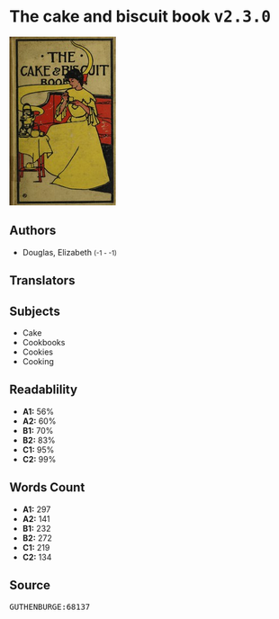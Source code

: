 # The cake and biscuit book <kbd>v2.3.0</kbd>

![](./cover.medium.jpg "")

## Authors


 - Douglas, Elizabeth <small>(-1 - -1)</small>

## Translators



## Subjects


 - Cake
 - Cookbooks
 - Cookies
 - Cooking

## Readablility


 - **A1:** 56%
 - **A2:** 60%
 - **B1:** 70%
 - **B2:** 83%
 - **C1:** 95%
 - **C2:** 99%

## Words Count


 - **A1:** 297
 - **A2:** 141
 - **B1:** 232
 - **B2:** 272
 - **C1:** 219
 - **C2:** 134

## Source


<kbd>GUTHENBURGE:68137</kbd>
